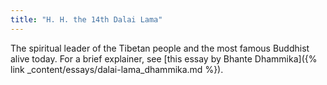 ```yaml
---
title: "H. H. the 14th Dalai Lama"
---
```


The spiritual leader of the Tibetan people and the most famous Buddhist alive today. For a brief explainer, see [this essay by Bhante Dhammika]({% link _content/essays/dalai-lama_dhammika.md %}).
